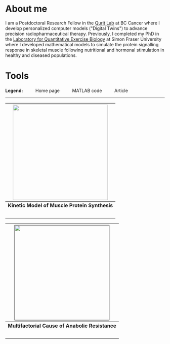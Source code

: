 # About me
I am a Postdoctoral Research Fellow in the [Qurit Lab](https://www.bccrc.ca/dept/io-programs/qurit/) at BC Cancer where I develop personalized computer models ("Digital Twins") to advance precision radiopharmaceutical therapy. Previously, I completed my PhD in the [Laboratory for Quantitative Exercise Biology](https://www.sfu.ca/clarkelab-bpk.html) at Simon Fraser University where I developed mathematical models to simulate the protein signalling response in skeletal muscle following nutritional and hormonal stimulation in healthy and diseased populations.

# Tools

**Legend:**&nbsp;&nbsp;&nbsp;
<picture>
  <img src="https://raw.githubusercontent.com/saezlab/.github/main/profile/icons/home.svg" height="16">
</picture>
&nbsp;Home page&nbsp;&nbsp;&nbsp;
<picture>
  <img src="https://github.com/tjmccoll/tjmccoll/assets/12203682/21652463-728e-4772-833d-601a71d3fdcf" height="16">
</picture>
&nbsp;MATLAB code&nbsp;&nbsp;&nbsp;
<picture>
  <img src="https://raw.githubusercontent.com/saezlab/.github/main/profile/icons/article.svg" height="16">
</pitcure>
&nbsp;Article

***

| [<img src="https://media.github.sfu.ca/user/1053/files/4532768b-11d6-48e7-bad4-34be4f65177e" width="300"/>](https://github.com/tjmccoll/MuscleProteinSynthesisKineticModel/tree/main) |
| --- | 
| **Kinetic Model of Muscle Protein Synthesis** |
| [<img src="https://raw.githubusercontent.com/saezlab/.github/main/profile/icons/home.svg" height="16">](https://github.com/tjmccoll/MuscleProteinSynthesisKineticModel)&nbsp;&nbsp;<picture><img src="https://github.com/tjmccoll/tjmccoll/assets/12203682/21652463-728e-4772-833d-601a71d3fdcf" height="16"></picture>&nbsp;&nbsp;[<img src="https://raw.githubusercontent.com/saezlab/.github/main/profile/icons/article.svg" height="16">](https://www.cell.com/iscience/fulltext/S2589-0042(23)02711-6?_returnURL=https%3A%2F%2Flinkinghub.elsevier.com%2Fretrieve%2Fpii%2FS2589004223027116%3Fshowall%3Dtrue) |

| [<img src="" width="300"/>]() |
| --- | 
| **Multifactorial Cause of Anabolic Resistance** |
| [<img src="https://raw.githubusercontent.com/saezlab/.github/main/profile/icons/home.svg" height="16">](https://github.com/tjmccoll/MultifactorialCauseOfAnabolicResistance/)&nbsp;&nbsp;<picture><img src="https://github.com/tjmccoll/tjmccoll/assets/12203682/21652463-728e-4772-833d-601a71d3fdcf" height="16"></picture>&nbsp;&nbsp;[<img src="https://raw.githubusercontent.com/saezlab/.github/main/profile/icons/article.svg" height="16">](https://www.biorxiv.org/content/10.1101/2023.06.10.544441v2) |
